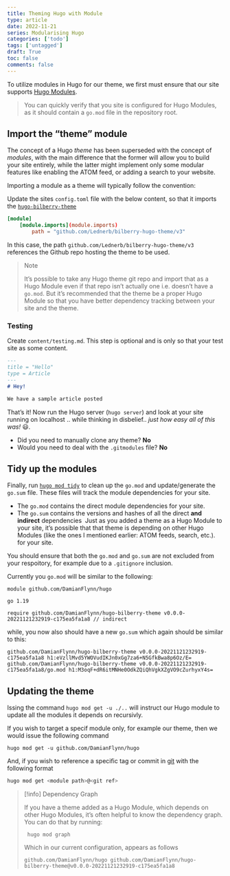 ```yaml
---
title: Theming Hugo with Module
type: article 
date: 2022-11-21
series: Modularising Hugo
categories: ['todo'] 
tags: ['untagged'] 
draft: True
toc: false 
comments: false 
---
```



To utilize modules in Hugo for our theme, we first must ensure that our site supports [Hugo Modules](sw-ssg-hugo-modules).

> You can quickly verify that you site is configured for Hugo Modules, as it should contain a  `go.mod` file in the repository root.

## Import the “theme” module

The concept of a Hugo *theme* has been superseded with the concept of *modules*, with the main difference that the former will allow you to build your site entirely, while the latter might implement only some modular features like enabling the ATOM feed, or adding a search to your website.

Importing a module as a theme will typically follow the convention:

Update the sites `config.toml` file with the below content, so that it imports the [`hugo-bilberry-theme`](https://github.com/DamianFlynn/hugo-bilberry-theme)  
    
```toml
[module]
	[module.imports](module.imports)
		path = "github.com/Lednerb/bilberry-hugo-theme/v3"
```

In this case, the path `github.com/Lednerb/bilberry-hugo-theme/v3` references the Github repo hosting the theme to be used.

> Note
> 
> It’s possible to take any Hugo theme git repo and import that as a Hugo Module even if that repo isn’t actually one i.e. doesn’t have a `go.mod`. But it’s recommended that the theme be a proper Hugo Module so that you have better dependency tracking between your site and the theme.


### Testing

Create `content/testing.md`. This step is optional and is only so that your test site as some content.

```md
---
title = "Hello"
type = Article
---
# Hey!

We have a sample article posted
``` 

That’s it! Now run the Hugo server (`hugo server`) and look at your site running on localhost .. while thinking in disbelief.. _just how easy all of this was!_ 😃.

-   Did you need to manually clone any theme? **No**
-   Would you need to deal with the `.gitmodules` file? **No**

## Tidy up the modules

Finally, run [`hugo mod tidy`](https://gohugo.io/commands/hugo_mod_tidy/) to clean up the `go.mod` and update/generate the `go.sum` file. These files will track the module dependencies for your site.

-   The `go.mod` contains the direct module dependencies for your site.
-   The `go.sum` contains the versions and hashes of all the direct **and indirect** dependencies  Just as you added a theme as a Hugo Module to your site, it’s possible that that theme is depending on other Hugo Modules (like the ones I mentioned earlier: ATOM feeds, search, etc.). for your site.

You should ensure that both the `go.mod` and `go.sum` are not excluded from your respoitory, for example due to a `.gitignore` inclusion.

Currently you `go.mod` will be similar to the following:

```text
module github.com/DamianFlynn/hugo

go 1.19

require github.com/DamianFlynn/hugo-bilberry-theme v0.0.0-20221121232919-c175ea5fa1a8 // indirect
```

while, you now also should have a new `go.sum` which again should be similar to this:

```text
github.com/DamianFlynn/hugo-bilberry-theme v0.0.0-20221121232919-c175ea5fa1a8 h1:eVzllMvd5YWOVudIKJn0xGg7za6+N5GfkBwa8p6Oz/E=
github.com/DamianFlynn/hugo-bilberry-theme v0.0.0-20221121232919-c175ea5fa1a8/go.mod h1:M3oqF+dR6itMNHe0OdkZQiQhVgkXZgVO9cZurhyxY4s=
```

## Updating the theme 

Issing the command `hugo mod get -u ./..` will instruct our Hugo module to update all the modules it depends on recursivly.

If you wish to target a specif module only, for example our theme, then we would issue the following command

```shell
hugo mod get -u github.com/DamianFlynn/hugo
```

And, if you wish to reference a specific tag or commit in [git](git) with the following format

```bash
hugo mod get <module path>@<git ref>
```

> [!info] Dependency Graph
>
> If you have a theme added as a Hugo Module, which depends on other Hugo Modules, it’s often helpful to know the dependency graph. You can do that by running:
> ```shell
>  hugo mod graph
> ```
> 
> Which in our current configuration, appears as follows
> ```text
> github.com/DamianFlynn/hugo github.com/DamianFlynn/hugo-bilberry-theme@v0.0.0-20221121232919-c175ea5fa1a8
> ```